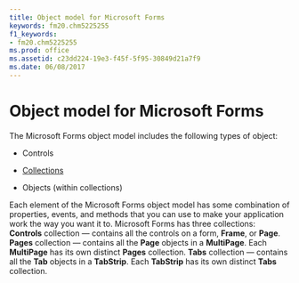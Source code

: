 ```yaml
---
title: Object model for Microsoft Forms
keywords: fm20.chm5225255
f1_keywords:
- fm20.chm5225255
ms.prod: office
ms.assetid: c23dd224-19e3-f45f-5f95-30849d21a7f9
ms.date: 06/08/2017
---
```



# Object model for Microsoft Forms

The Microsoft Forms object model includes the following types of object:



- Controls
    
- [Collections](../../Glossary/vbe-glossary.md)
    
- Objects (within collections)
    

Each element of the Microsoft Forms object model has some combination of properties, events, and methods that you can use to make your application work the way you want it to.
Microsoft Forms has three collections:
 **Controls** collection — contains all the controls on a form, **Frame**, or **Page**.
 **Pages** collection — contains all the **Page** objects in a **MultiPage**. Each **MultiPage** has its own distinct **Pages** collection.
 **Tabs** collection — contains all the **Tab** objects in a **TabStrip**. Each **TabStrip** has its own distinct **Tabs** collection.

